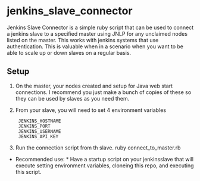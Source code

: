 jenkins_slave_connector
=======================

Jenkins Slave Connector is a simple ruby script that can be used to connect a jenkins slave to a specified master using JNLP for any unclaimed nodes listed on the master.  This works with jenkins systems that use authentication.  This is valuable when in a scenario when you want to be able to scale up or down slaves on a regular basis.

## Setup
1. On the master, your nodes created and setup for Java web start connections.  I recommend you just make a bunch of copies of these so they can be used by slaves as you need them.
2. From your slave, you will need to set 4 environment variables

        JENKINS_HOSTNAME
        JENKINS_PORT
        JENKINS_USERNAME
        JENKINS_API_KEY
        
3. Run the connection script from th slave.
        ruby connect_to_master.rb


* Recommended use: * Have a startup script on your jenkinsslave that will execute setting environment variables, cloneing this repo, and executing this script.
